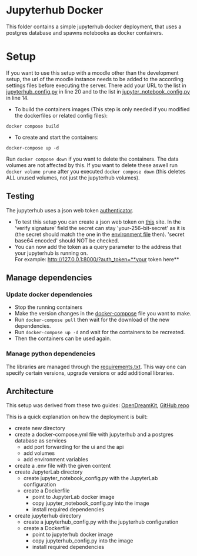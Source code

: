 # Jupyterhub Docker
This folder contains a simple jupyterhub docker deployment, that uses a postgres database and spawns notebooks as docker containers.

# Setup

If you want to use this setup with a moodle other than the development setup, the url of the moodle instance needs to be
added to the according settings files before executing the server. There add your URL to the list in 
[jupyterhub_config.py](./jupyterhub/jupyterhub_config.py) in line 20 and to the list in 
[jupyter_notebook_config.py](./jupyterlab/jupyter_notebook_config.py) in line 14.

- To build the containers images (This step is only needed if you modified the dockerfiles or related config files):
``` shell
docker compose build
```
 
- To create and start the containers:
```shell
docker-compose up -d
``` 

Run `docker compose down` if you want to delete the containers. The data volumes are not affected by this. If you want to delete these aswell run `docker volume prune` after you executed `docker compose down` (this deletes ALL unused volumes, not just the jupyterhub volumes).

## Testing
The jupyterhub uses a json web token [authenticator](https://github.com/izihawa/jwtauthenticator_v2).  
- To test this setup you can create a json web token on [this](https://jwt.io/#debugger-io) site. 
In the 'verify signature' field the secret can stay 'your-256-bit-secret' as it is (the secret should match the one in the [environment file](.env) then).
'secret base64 encoded' should NOT be checked. 
- You can now add the token as a query parameter to the address that your jupyterhub is running on.  
For example: http://127.0.0.1:8000/?auth_token=**your token here**

## Manage dependencies
### Update docker dependencies
- Stop the running containers
- Make the version changes in the [docker-compose](docker-compose.yml) file you want to make.
- Run `docker-compose pull` then wait for the download of the new dependencies.
- Run `docker-compose up -d` and wait for the containers to be recreated.
- Then the containers can be used again.

### Manage python dependencies
The libraries are managed through the [requirements.txt](https://pip.pypa.io/en/stable/reference/requirements-file-format/). This way one can specify certain versions, upgrade versions or add additional libraries.

## Architecture

This setup was derived from these two guides: [OpenDreamKit](https://opendreamkit.org/2018/10/17/jupyterhub-docker/), [GitHub repo](https://github.com/jupyterhub/)

This is a quick explanation on how the deployment is built:
- create new directory
- create a docker-compose.yml file with jupyterhub and a postgres database as services
    - add port forwarding for the ui and the api
    - add volumes
    - add environment variables
- create a .env file with the given content
- create JupyterLab directory
    - create jupyter_notebook_config.py with the JupyterLab configuration
    - create a Dockerfile
        - point to JupyterLab docker image
        - copy jupyter_notebook_config.py into the image
        - install required dependencies
- create jupyterhub directory
    - create a jupyterhub_config.py with the jupyterhub configuration
    - create a Dockerfile
        - point to jupyterhub docker image
        - copy jupyterhub_config.py into the image
        - install required dependencies
